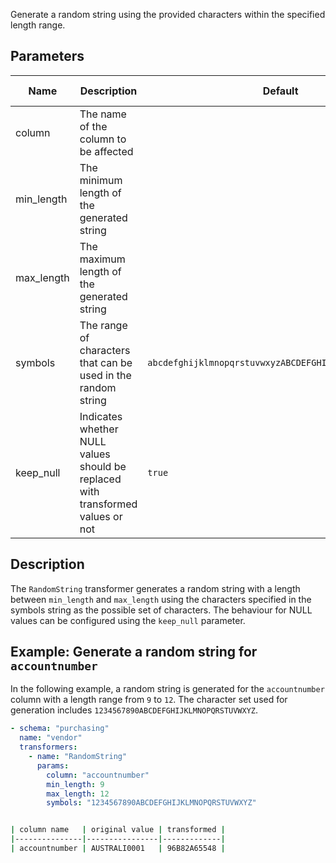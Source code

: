 Generate a random string using the provided characters within the specified length range.

## Parameters

| Name       | Description                                                                  | Default                                                | Required | Supported DB types |
|------------|------------------------------------------------------------------------------|--------------------------------------------------------|----------|--------------------|
| column     | The name of the column to be affected                          |                                                        | Yes      | text, varchar      |
| min_length | The minimum length of the generated string                                   |                                                        | Yes      | -                  |
| max_length | The maximum length of the generated string                                   |                                                        | Yes      | -                  |
| symbols    | The range of characters that can be used in the random string                | `abcdefghijklmnopqrstuvwxyzABCDEFGHIJKLMNOPQRSTUVWXYZ` | No       | -                  |
| keep_null  | Indicates whether NULL values should be replaced with transformed values or not | `true`                                                 | No       | -                  |

## Description

The `RandomString` transformer generates a random string with a length between `min_length` and `max_length` using the
characters specified in the symbols string as the possible set of characters. The behaviour for NULL values can be configured using the `keep_null` parameter.

## Example: Generate a random string for `accountnumber`

In the following example, a random string is generated for the `accountnumber` column with a length range from `9` to `12`. The
character set used for generation includes `1234567890ABCDEFGHIJKLMNOPQRSTUVWXYZ`.

``` yaml title="RandomString transformer example"
- schema: "purchasing"
  name: "vendor"
  transformers:
    - name: "RandomString"
      params:
        column: "accountnumber"
        min_length: 9
        max_length: 12
        symbols: "1234567890ABCDEFGHIJKLMNOPQRSTUVWXYZ"
```

```bash title="Expected result"

| column name   | original value | transformed |
|---------------|----------------|-------------|
| accountnumber | AUSTRALI0001   | 96B82A65548 |
```
